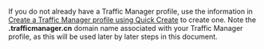 If you do not already have a Traffic Manager profile, use the information in [Create a Traffic Manager profile using Quick Create](/documentation/articles/traffic-manager-manage-profiles/) to create one. Note the **.trafficmanager.cn** domain name associated with your Traffic Manager profile, as this will be used later by later steps in this document.

